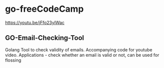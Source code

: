 # go-freeCodeCamp

https://youtu.be/jFfo23yIWac

## GO-Email-Checking-Tool

Golang Tool to check validity of emails. Accompanying code for youtube video. Applications - check whether an email is valid or not, can be used for flossing
